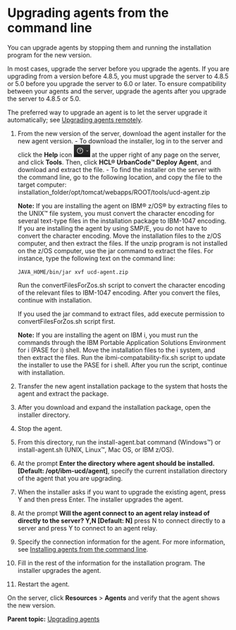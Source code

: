 # Upgrading agents from the command line

You can upgrade agents by stopping them and running the installation program for the new version.

In most cases, upgrade the server before you upgrade the agents. If you are upgrading from a version before 4.8.5, you must upgrade the server to 4.8.5 or 5.0 before you upgrade the server to 6.0 or later. To ensure compatibility between your agents and the server, upgrade the agents after you upgrade the server to 4.8.5 or 5.0.

The preferred way to upgrade an agent is to let the server upgrade it automatically; see [Upgrading agents remotely](upgrade_agent_remote.md).

1.   From the new version of the server, download the agent installer for the new agent version. 
    -   To download the installer, log in to the server and click the **Help** icon ![](../images/help_button.gif) at the upper right of any page on the server, and click **Tools**. Then, click **HCL® UrbanCode™ Deploy Agent**, and download and extract the file.
    -   To find the installer on the server with the command line, go to the following location, and copy the file to the target computer: installation\_folder/opt/tomcat/webapps/ROOT/tools/ucd-agent.zip

        **Note:** If you are installing the agent on IBM® z/OS® by extracting files to the UNIX™ file system, you must convert the character encoding for several text-type files in the installation package to IBM-1047 encoding. If you are installing the agent by using SMP/E, you do not have to convert the character encoding. Move the installation files to the z/OS computer, and then extract the files. If the unzip program is not installed on the z/OS computer, use the jar command to extract the files. For instance, type the following text on the command line:

        ```
        JAVA_HOME/bin/jar xvf ucd-agent.zip
        ```

        Run the convertFilesForZos.sh script to convert the character encoding of the relevant files to IBM-1047 encoding. After you convert the files, continue with installation.

        If you used the jar command to extract files, add execute permission to convertFilesForZos.sh script first.

        **Note:** If you are installing the agent on IBM i, you must run the commands through the IBM Portable Application Solutions Environment for i \(PASE for i\) shell. Move the installation files to the i system, and then extract the files. Run the ibmi-compatability-fix.sh script to update the installer to use the PASE for i shell. After you run the script, continue with installation.

2.   Transfer the new agent installation package to the system that hosts the agent and extract the package. 
3.   After you download and expand the installation package, open the installer directory. 
4.   Stop the agent. 
5.   From this directory, run the install-agent.bat command \(Windows™\) or install-agent.sh \(UNIX, Linux™, Mac OS, or IBM z/OS\). 
6.   At the prompt **Enter the directory where agent should be installed. \[Default: /opt/ibm-ucd/agent\]**, specify the current installation directory of the agent that you are upgrading. 
7.   When the installer asks if you want to upgrade the existing agent, press Y and then press Enter. The installer upgrades the agent.
8.   At the prompt **Will the agent connect to an agent relay instead of directly to the server? Y,N \[Default: N\]** press N to connect directly to a server and press Y to connect to an agent relay. 
9.   Specify the connection information for the agent. For more information, see [Installing agents from the command line](agentInstall.md).
10.  Fill in the rest of the information for the installation program. The installer upgrades the agent.
11.  Restart the agent. 

On the server, click **Resources** \> **Agents** and verify that the agent shows the new version.

**Parent topic:** [Upgrading agents](../../com.udeploy.install.doc/topics/upgradeAgents.md)


